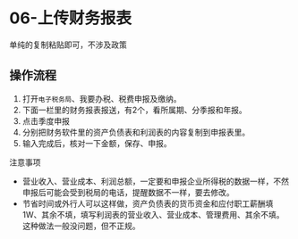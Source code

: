 # 06-上传财务报表

单纯的复制粘贴即可，不涉及政策

## 操作流程

1. 打开`电子税务局`、我要办税、税费申报及缴纳。
2. 下面一栏里的财务报表报送，有2个，看所属期、分季报和年报。
3. 点击季度申报
4. 分别把财务软件里的资产负债表和利润表的内容复制到申报表里。
5. 输入完成后，核对一下金额，保存、申报。

注意事项

- 营业收入、营业成本、利润总额，一定要和申报企业所得税的数据一样，不然申报后可能会受到税局的电话，提醒数据不一样，要去修改。
- 节省时间或外行人可以这样做，资产负债表的货币资金和应付职工薪酬填1W、其余不填，填写利润表的营业收入、营业成本、管理费用、其余不填。这种做法一般没问题，但不正规。


